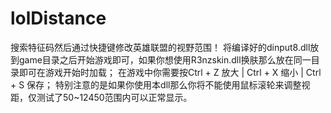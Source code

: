 # lolDistance
搜索特征码然后通过快捷键修改英雄联盟的视野范围！
将编译好的dinput8.dll放到game目录之后开始游戏即可，如果你想使用R3nzskin.dll换肤那么放在同一目录即可在游戏开始时加载；
在游戏中你需要按Ctrl + Z 放大 | Ctrl + X 缩小 | Ctrl + S 保存；
特别注意的是如果你使用本dll那么你将不能使用鼠标滚轮来调整视距，仅测试了50~12450范围内可以正常显示。
